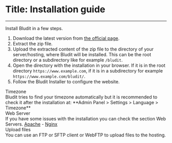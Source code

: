 # Title: Installation guide
<!-- Position: 3 -->
---
Install Bludit in a few steps.
1. Download the latest version from [the official page](https://www.bludit.com).
2. Extract the zip file.
3. Upload the extracted content of the zip file to the directory of your server/hosting, where Bludit will be installed. This can be the root directory or a subdirectory like for example `/bludit`.
4. Open the directory with the installation in your browser. If it is in the root directory `https://www.example.com`, if it is in a subdirectory for example `https://www.example.com/bludit/`.
5. Follow the Bludit Installer to configure the website.

<div class="note">
<div class="title">Timezone</div>
Bludit tries to find your timezone automatically but it is recommended to check it after the installation at:
**Admin Panel > Settings > Language > Timezone**
</div>

<div class="note">
<div class="title">Web Server</div>
If you have some issues with the installation you can check the section Web Servers. <a href="https://docs.bludit.com/en/webservers/apache">Apache</a> - <a href="https://docs.bludit.com/en/webservers/nginx">Nginx</a>
</div>

<div class="note">
<div class="title">Upload files</div>
You can use an FTP or SFTP client or WebFTP to upload files to the hosting.
</div>
